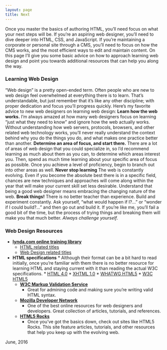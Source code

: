 ```yaml
---
layout: page
title: Next
---
```


Once you master the basics of authoring HTML, you&rsquo;ll need focus on what your next steps will be. If you&rsquo;re an aspiring web designer, you&rsquo;ll need to dive deeper into HTML, CSS, and JavaScript. If you&rsquo;re maintaining a corporate or personal site through a CMS, you&rsquo;ll need to focus on how the CMS works, and the most efficient ways to edit and maintain content.
On this page I&rsquo;ll give you some basic advice on how to approach learning web design and point you towards additional resources that can help you along the way.
### Learning Web Design
&ldquo;Web design&rdquo; is a pretty open-ended term. Often people who are new to web design feel overwhelmed at everything there is to learn. That&rsquo;s understandable, but just remember that it&rsquo;s like any other discipline; with proper dedication and focus you&rsquo;ll progress quickly. Here&rsquo;s my favorite advice to new web designers on learning web design:
**Learn how the web works.**
I&rsquo;m always amazed at how many web designers focus on learning &ldquo;just what they need to know&rdquo; and ignore how the web actually works. Without understanding how web servers, protocols, browsers, and other related web technology works, you&rsquo;ll never really understand the context behind why you do the things you do, and what makes one practice better than another.
**Determine an area of focus, and start there.**
There are a lot of areas of web design that you could specialize in, so I&rsquo;d recommend learning as much about them as you can, to determine which areas interest you. Then, spend as much time learning about your specific area of focus as possible. Once you achieve a level of proficiency, begin to branch out into other areas as well. 
**Never stop learning**
The web is constantly evolving. Even if you become the absolute best there is in a specific field, chances are new techniques and approaches will come along within the year that will make your current skill set less desirable. Understand that being a good web designer means embracing the changing nature of the web.
**Break things!**
There is no better teacher than experience. Build and experiment constantly. Ask yourself, &ldquo;what would happen if I?...&rdquo; or &ldquo;wonder if I could build?...&rdquo; and then go out and build it. If you&rsquo;re like me, you&rsquo;ll fail a good bit of the time, but the process of trying things and breaking them will make you that much better. *Always challenge yourself*.
### Web Design Resources

* <a href="http://www.lynda.com" title="lynda.com online training library">**lynda.com online training library**</a>
    * <a href="http://www.lynda.com/HTML-training-tutorials/224-0.html" title="lynda.com html related titles">HTML related titles</a>
    * <a href="http://www.lynda.com/Web-Design-training-tutorials/1376-0.html" title="lynda.com web design related titles">Web Design related titles</a>
* **HTML specifications**
      * Although their format can be a bit hard to read initially, once you&rsquo;re familiar with them there is no better resource for learning HTML and staying current with it than reading the actual W3C specifications.
      * <a href="http://www.w3.org/TR/html401" title="html 4 specification">HTML 4.0</a>
      * <a href="http://www.w3.org/TR/xhtml1" title="xhtml 1 specification">XHTML 1.0</a>
      * <a href="http://developers.whatwg.org" title="html 5, WHATWG edition">WHATWG HTML5</a>
      * <a href="http://www.w3.org/TR/html5">W3C HTML5</a>
  * <a href="http://validator.w3.org" title="W3C markup validator">**W3C Markup Validation Service**</a>
      * Great for admining code and making sure you&rsquo;re writing valid HTML syntax.
  * <a href="https://developer.mozilla.org/en-US" title="Mozilla developer network">**Mozilla Developer Network**</a>
      * One of the best online resources for web designers and developers. Great collection of articles, tutorials, and references.
  * <a href="http://www.html5rocks.com" title="HTML 5 rocks">**HTML5 Rocks**</a>
      * Once you&rsquo;ve got the basics down, check out sites like HTML5 Rocks. This site feature articles, tutorials, and other resources that help you keep up with the evolving web. 

June, 2016